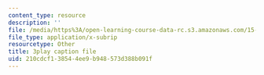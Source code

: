 ```yaml
---
content_type: resource
description: ''
file: /media/https%3A/open-learning-course-data-rc.s3.amazonaws.com/15-960-new-executive-thinking-social-impact-technology-projects-fall-2017-spring-2018/210cdcf138544ee9b948573d388b091f_HaySEpWEsdU.srt
file_type: application/x-subrip
resourcetype: Other
title: 3play caption file
uid: 210cdcf1-3854-4ee9-b948-573d388b091f
---
```

